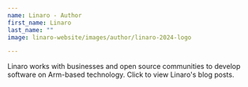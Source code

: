 ```yaml
---
name: Linaro - Author
first_name: Linaro
last_name: ""
image: linaro-website/images/author/linaro-2024-logo

---
```


Linaro works with businesses and open source communities to develop software on Arm-based technology. Click to view Linaro's blog posts.

